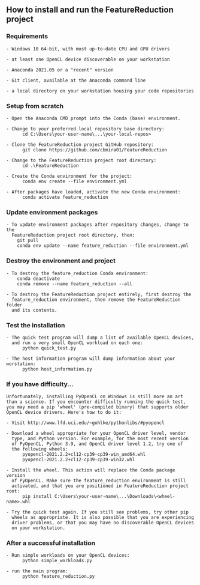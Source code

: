 
## How to install and run the FeatureReduction project

### Requirements

    - Windows 10 64-bit, with most up-to-date CPU and GPU drivers
    
    - at least one OpenCL device discoverable on your workstation
    
    - Anaconda 2021.05 or a "recent" version
    
    - Git client, available at the Anaconda command line
    
    - a local directory on your workstation housing your code repositories

### Setup from scratch

    - Open the Anaconda CMD prompt into the Conda (base) environment.

    - Change to your preferred local repository base directory:
          cd C:\Users\your-user-name\...\your-local-repos>

    - Clone the FeatureReduction project GitHub repository:
          git clone https://github.com/cbmira01/FeatureReduction

    - Change to the FeatureReduction project root directory:
          cd .\FeatureReduction

    - Create the Conda environment for the project:
          conda env create --file environment.yml

    - After packages have loaded, activate the new Conda environment:
          conda activate feature_reduction

### Update environment packages

    - To update environment packages after repository changes, change to the 
      FeatureReduction project root directory, then:
        git pull
        conda env update --name feature_reduction --file environment.yml

### Destroy the environment and project

    - To destroy the feature_reduction Conda environment:
        conda deactivate
        conda remove --name feature_reduction --all

    - To destroy the FeatureReduction project entirely, first destroy the 
      feature_reduction environment, then remove the FeatureReduction folder 
      and its contents.

### Test the installation

    - The quick test program will dump a list of available OpenCL devices,
      and run a very small OpenCL workload on each one:
          python quick_test.py

    - The host information program will dump information about your worstation:
          python host_information.py

### If you have difficulty...

    Unfortunately, installing PyOpenCL on Windows is still more an art
    than a science. If you encounter difficulty running the quick test, 
    you may need a pip 'wheel' (pre-compiled binary) that supports older
    OpenCL device drivers. Here's how to do it:
    
    - Visit http://www.lfd.uci.edu/~gohlke/pythonlibs/#pyopencl 
    
    - Download a wheel appropriate for your OpenCL driver level, vendor 
      type, and Python version. For example, for the most recent version
      of PyOpenCL, Python 3.9, and OpenCL driver level 1.2, try one of
      the following wheels:
          pyopencl-2021.2.2+cl12-cp39-cp39-win_amd64.whl
          pyopencl-2021.2.2+cl12-cp39-cp39-win32.whl
        
    - Install the wheel. This action will replace the Conda package version
      of PyOpenCL. Make sure the feature_reduction environment is still
      activated, and that you are positioned in FeatureReduction project root:
          pip install C:\Users\your-user-name\...\Downloads\<wheel-name>.whl
    
    - Try the quick test again. If you still see problems, try other pip 
      wheels as appropriate. It is also possible that you are experiencing 
      driver problems, or that you may have no discoverable OpenCL devices
      on your workstation.
    
### After a successful installation

    - Run simple workloads on your OpenCL devices:
          python simple_workloads.py

    - run the main program:
          python feature_reduction.py
